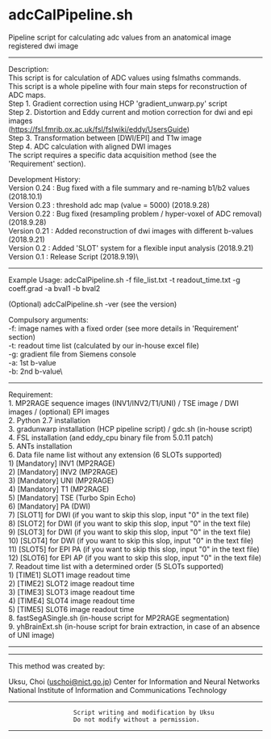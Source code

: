 # adcCalPipeline.sh

Pipeline script for calculating adc values from an anatomical image registered dwi image


----------------------------------------------------------------------------------------------------
  Description:\
    This script is for calculation of ADC values using fslmaths commands.\
    This script is a whole pipeline with four main steps for reconstruction of ADC maps.\
      Step 1. Gradient correction using HCP 'gradient_unwarp.py' script\
      Step 2. Distortion and Eddy current and motion correction for dwi and epi images\
              (https://fsl.fmrib.ox.ac.uk/fsl/fslwiki/eddy/UsersGuide)\
      Step 3. Transformation between [DWI/EPI] and T1w image\
      Step 4. ADC calculation with aligned DWI images\
    The script requires a specific data acquisition method (see the 'Requirement' section).

  Development History:\
    Version 0.24 : Bug fixed with a file summary and re-naming b1/b2 values (2018.10.1)\
    Version 0.23 : threshold adc map (value = 5000) (2018.9.28)\
    Version 0.22 : Bug fixed (resampling problem / hyper-voxel of ADC removal) (2018.9.28)\
    Version 0.21 : Added reconstruction of dwi images with different b-values (2018.9.21)\
    Version 0.2  : Added 'SLOT' system for a flexible input analysis (2018.9.21)\
    Version 0.1  : Release Script (2018.9.19)\

----------------------------------------------------------------------------------------------------
  Example Usage:
  adcCalPipeline.sh -f file_list.txt -t readout_time.txt -g coeff.grad -a bval1 -b bval2

  (Optional)
  adcCalPipeline.sh -ver (see the version)

  Compulsory arguments:\
      -f:  image names with a fixed order (see more details in 'Requirement' section)\
      -t:  readout time list (calculated by our in-house excel file)\
      -g:  gradient file from Siemens console\
      -a:  1st b-value\
      -b:  2nd b-value\
      
----------------------------------------------------------------------------------------------------

Requirement:\
    1. MP2RAGE sequence images (INV1/INV2/T1/UNI) / TSE image / DWI images / (optional) EPI images\
    2. Python 2.7 installation\
    3. gradunwarp installation (HCP pipeline script) / gdc.sh (in-house script)\
    4. FSL installation (and eddy_cpu binary file from 5.0.11 patch)\
    5. ANTs installation\
    6. Data file name list without any extension (6 SLOTs supported)\
      1)  [Mandatory] INV1 (MP2RAGE)\
      2)  [Mandatory] INV2 (MP2RAGE)\
      3)  [Mandatory] UNI (MP2RAGE)\
      4)  [Mandatory] T1 (MP2RAGE)\
      5)  [Mandatory] TSE (Turbo Spin Echo)\
      6)  [Mandatory] PA (DWI)\
      7)  [SLOT1] for DWI (if you want to skip this slop, input "0" in the text file)\
      8)  [SLOT2] for DWI (if you want to skip this slop, input "0" in the text file)\
      9)  [SLOT3] for DWI (if you want to skip this slop, input "0" in the text file)\
      10) [SLOT4] for DWI (if you want to skip this slop, input "0" in the text file)\
      11) [SLOT5] for EPI PA (if you want to skip this slop, input "0" in the text file)\
      12) [SLOT6] for EPI AP (if you want to skip this slop, input "0" in the text file)\
    7. Readout time list with a determined order (5 SLOTs supported)\
      1)  [TIME1] SLOT1 image readout time\
      2)  [TIME2] SLOT2 image readout time\
      3)  [TIME3] SLOT3 image readout time\
      4)  [TIME4] SLOT4 image readout time\
      5)  [TIME5] SLOT6 image readout time\
    8. fastSegASingle.sh (in-house script for MP2RAGE segmentation)\
    9. yhBrainExt.sh (in-house script for brain extraction, in case of an absence of UNI image)
    
---------------------------------------------------------------------------------------------------

---------------------------------------------------------------------------------------------------

  This method was created by:

  Uksu, Choi (uschoi@nict.go.jp)
  Center for Information and Neural Networks
  National Institute of Information and Communications Technology
  
---------------------------------------------------------------------------------------------------
                      Script writing and modification by Uksu
                      Do not modify without a permission.
---------------------------------------------------------------------------------------------------

